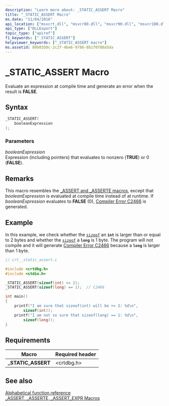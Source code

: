 ```yaml
---
description: "Learn more about: _STATIC_ASSERT Macro"
title: "_STATIC_ASSERT Macro"
ms.date: "11/04/2016"
api_location: ["msvcrt.dll", "msvcr80.dll", "msvcr90.dll", "msvcr100.dll", "msvcr100_clr0400.dll", "msvcr110.dll", "msvcr110_clr0400.dll", "msvcr120.dll", "msvcr120_clr0400.dll", "ucrtbase.dll"]
api_type: ["DLLExport"]
topic_type: ["apiref"]
f1_keywords: ["_STATIC_ASSERT"]
helpviewer_keywords: ["_STATIC_ASSERT macro"]
ms.assetid: 89b0350c-2c2f-4be6-9786-8b1f0780a5da
---
```

# _STATIC_ASSERT Macro

Evaluate an expression at compile time and generate an error when the result is **FALSE**.

## Syntax

```C
_STATIC_ASSERT(
    booleanExpression
);
```

### Parameters

*booleanExpression*<br/>
Expression (including pointers) that evaluates to nonzero (**TRUE**) or 0 (**FALSE**).

## Remarks

This macro resembles the [_ASSERT and _ASSERTE macros](assert-asserte-assert-expr-macros.md), except that *booleanExpression* is evaluated at compile time instead of at runtime. If *booleanExpression* evaluates to **FALSE** (0), [Compiler Error C2466](../../error-messages/compiler-errors-1/compiler-error-c2466.md) is generated.

## Example

In this example, we check whether the [`sizeof`](../../c-language/sizeof-operator-c.md) an **`int`** is larger than or equal to 2 bytes and whether the [`sizeof`](../../c-language/sizeof-operator-c.md) a **`long`** is 1 byte. The program will not compile and it will generate [Compiler Error C2466](../../error-messages/compiler-errors-1/compiler-error-c2466.md) because a **`long`** is larger than 1 byte.

```C
// crt__static_assert.c

#include <crtdbg.h>
#include <stdio.h>

_STATIC_ASSERT(sizeof(int) >= 2);
_STATIC_ASSERT(sizeof(long) == 1);  // C2466

int main()
{
    printf("I am sure that sizeof(int) will be >= 2: %d\n",
        sizeof(int));
    printf("I am not so sure that sizeof(long) == 1: %d\n",
        sizeof(long));
}
```

## Requirements

|Macro|Required header|
|-----------|---------------------|
|**_STATIC_ASSERT**|\<crtdbg.h>|

## See also

[Alphabetical function reference](crt-alphabetical-function-reference.md)\
[_ASSERT, _ASSERTE, _ASSERT_EXPR Macros](assert-asserte-assert-expr-macros.md)
